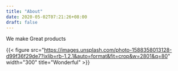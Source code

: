 ```yaml
---
title: "About"
date: 2020-05-02T07:21:26+08:00
draft: false
---
```


We make Great products

<!-- ![background]() -->

<!-- <img src="https://images.unsplash.com/photo-1588358013128-d99f36f29de7?ixlib=rb-1.2.1&auto=format&fit=crop&w=2801&q=80" width="200" height="200" /> -->

{{< figure src="https://images.unsplash.com/photo-1588358013128-d99f36f29de7?ixlib=rb-1.2.1&auto=format&fit=crop&w=2801&q=80" width="300" title="Wonderful" >}}